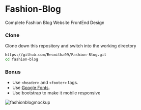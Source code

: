 # Fashion-Blog
Complete Fashion Blog Website FrontEnd Design 

### Clone
Clone down this repository and switch into the working directory
```sh
https://github.com/Resmitha99/Fashion-Blog.git
cd fashion-blog
```

### Bonus
- Use `<header>` and `<footer>` tags.
- Use [Google Fonts](https://fonts.google.com/).
- Use bootstrap to make it mobile responsive


![fashionblogmockup](https://user-images.githubusercontent.com/49508237/65378334-973c4e00-dcd4-11e9-8848-3a62aedfbcc5.jpg)


